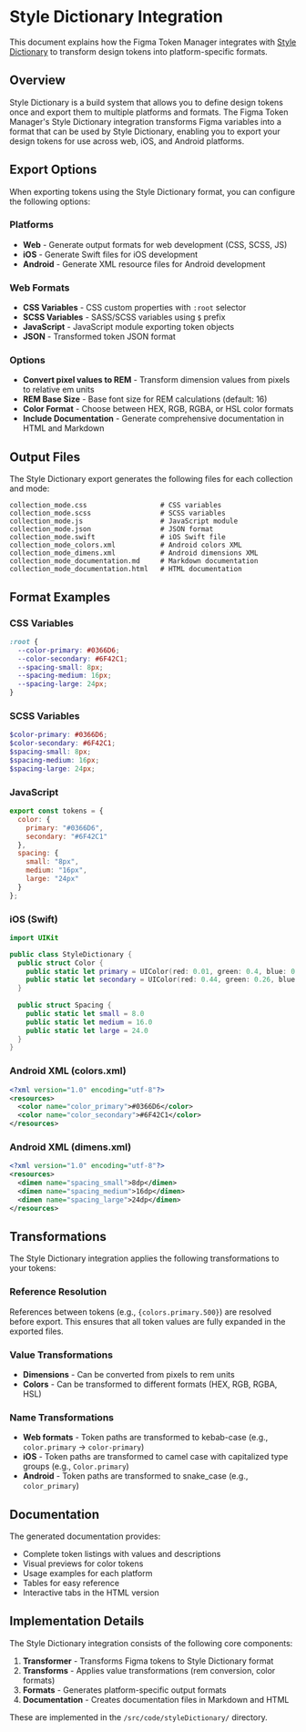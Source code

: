 # Style Dictionary Integration

This document explains how the Figma Token Manager integrates with [Style Dictionary](https://styledictionary.com/) to transform design tokens into platform-specific formats.

## Overview

Style Dictionary is a build system that allows you to define design tokens once and export them to multiple platforms and formats. The Figma Token Manager's Style Dictionary integration transforms Figma variables into a format that can be used by Style Dictionary, enabling you to export your design tokens for use across web, iOS, and Android platforms.

## Export Options

When exporting tokens using the Style Dictionary format, you can configure the following options:

### Platforms

- **Web** - Generate output formats for web development (CSS, SCSS, JS)
- **iOS** - Generate Swift files for iOS development
- **Android** - Generate XML resource files for Android development

### Web Formats

- **CSS Variables** - CSS custom properties with `:root` selector
- **SCSS Variables** - SASS/SCSS variables using `$` prefix
- **JavaScript** - JavaScript module exporting token objects
- **JSON** - Transformed token JSON format

### Options

- **Convert pixel values to REM** - Transform dimension values from pixels to relative em units
- **REM Base Size** - Base font size for REM calculations (default: 16)
- **Color Format** - Choose between HEX, RGB, RGBA, or HSL color formats
- **Include Documentation** - Generate comprehensive documentation in HTML and Markdown

## Output Files

The Style Dictionary export generates the following files for each collection and mode:

```
collection_mode.css                  # CSS variables
collection_mode.scss                 # SCSS variables
collection_mode.js                   # JavaScript module
collection_mode.json                 # JSON format
collection_mode.swift                # iOS Swift file
collection_mode_colors.xml           # Android colors XML
collection_mode_dimens.xml           # Android dimensions XML
collection_mode_documentation.md     # Markdown documentation
collection_mode_documentation.html   # HTML documentation
```

## Format Examples

### CSS Variables

```css
:root {
  --color-primary: #0366D6;
  --color-secondary: #6F42C1;
  --spacing-small: 8px;
  --spacing-medium: 16px;
  --spacing-large: 24px;
}
```

### SCSS Variables

```scss
$color-primary: #0366D6;
$color-secondary: #6F42C1;
$spacing-small: 8px;
$spacing-medium: 16px;
$spacing-large: 24px;
```

### JavaScript

```javascript
export const tokens = {
  color: {
    primary: "#0366D6",
    secondary: "#6F42C1"
  },
  spacing: {
    small: "8px",
    medium: "16px",
    large: "24px"
  }
};
```

### iOS (Swift)

```swift
import UIKit

public class StyleDictionary {
  public struct Color {
    public static let primary = UIColor(red: 0.01, green: 0.4, blue: 0.84, alpha: 1.0)
    public static let secondary = UIColor(red: 0.44, green: 0.26, blue: 0.76, alpha: 1.0)
  }
  
  public struct Spacing {
    public static let small = 8.0
    public static let medium = 16.0
    public static let large = 24.0
  }
}
```

### Android XML (colors.xml)

```xml
<?xml version="1.0" encoding="utf-8"?>
<resources>
  <color name="color_primary">#0366D6</color>
  <color name="color_secondary">#6F42C1</color>
</resources>
```

### Android XML (dimens.xml)

```xml
<?xml version="1.0" encoding="utf-8"?>
<resources>
  <dimen name="spacing_small">8dp</dimen>
  <dimen name="spacing_medium">16dp</dimen>
  <dimen name="spacing_large">24dp</dimen>
</resources>
```

## Transformations

The Style Dictionary integration applies the following transformations to your tokens:

### Reference Resolution

References between tokens (e.g., `{colors.primary.500}`) are resolved before export. This ensures that all token values are fully expanded in the exported files.

### Value Transformations

- **Dimensions** - Can be converted from pixels to rem units
- **Colors** - Can be transformed to different formats (HEX, RGB, RGBA, HSL)

### Name Transformations

- **Web formats** - Token paths are transformed to kebab-case (e.g., `color.primary` → `color-primary`)
- **iOS** - Token paths are transformed to camel case with capitalized type groups (e.g., `Color.primary`)
- **Android** - Token paths are transformed to snake_case (e.g., `color_primary`)

## Documentation

The generated documentation provides:

- Complete token listings with values and descriptions
- Visual previews for color tokens
- Usage examples for each platform
- Tables for easy reference
- Interactive tabs in the HTML version

## Implementation Details

The Style Dictionary integration consists of the following core components:

1. **Transformer** - Transforms Figma tokens to Style Dictionary format
2. **Transforms** - Applies value transformations (rem conversion, color formats)
3. **Formats** - Generates platform-specific output formats
4. **Documentation** - Creates documentation files in Markdown and HTML

These are implemented in the `/src/code/styleDictionary/` directory.